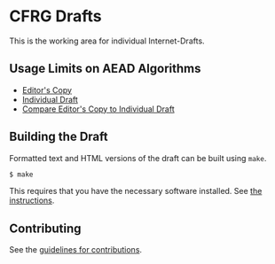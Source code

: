 # CFRG Drafts

This is the working area for individual Internet-Drafts.

## Usage Limits on AEAD Algorithms

* [Editor's Copy](https://chris-wood.github.io/draft-wood-cfrg-aead-limits/#go.draft-irtf-cfrg-aead-limits.html)
* [Individual Draft](https://tools.ietf.org/html/draft-irtf-cfrg-aead-limits)
* [Compare Editor's Copy to Individual Draft](https://chris-wood.github.io/draft-wood-cfrg-aead-limits/#go.draft-irtf-cfrg-aead-limits.diff)

## Building the Draft

Formatted text and HTML versions of the draft can be built using `make`.

```sh
$ make
```

This requires that you have the necessary software installed.  See
[the instructions](https://github.com/martinthomson/i-d-template/blob/master/doc/SETUP.md).


## Contributing

See the
[guidelines for contributions](https://github.com/chris-wood/draft-wood-cfrg-aead-limits/blob/master/CONTRIBUTING.md).
